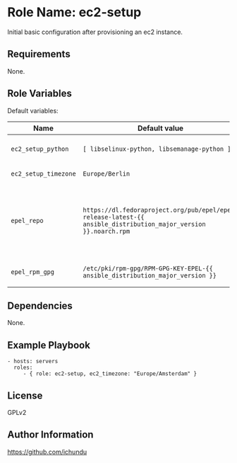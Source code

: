 Role Name: ec2-setup
====================

Initial basic configuration after provisioning an ec2 instance.

Requirements
------------

None.

Role Variables
--------------

Default variables:

| Name		| Default value		| Description		|
|-----------|-------------------|-------------------|
| `ec2_setup_python` | `[ libselinux-python, libsemanage-python ]` | Selinux python libraries |
| `ec2_setup_timezone` | `Europe/Berlin` | System timezone |
| `epel_repo` | `https://dl.fedoraproject.org/pub/epel/epel-release-latest-{{ ansible_distribution_major_version }}.noarch.rpm` | Epel repository rpm url, substitute with `epel-release` on CentOS systems |
| `epel_rpm_gpg` | `/etc/pki/rpm-gpg/RPM-GPG-KEY-EPEL-{{ ansible_distribution_major_version }}` | Epel rpm GPG key to import |

Dependencies
------------

None.

Example Playbook
----------------

    - hosts: servers
      roles:
         - { role: ec2-setup, ec2_timezone: "Europe/Amsterdam" }

License
-------

GPLv2

Author Information
------------------

https://github.com/ichundu

